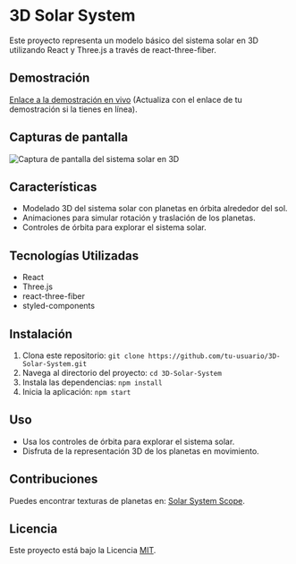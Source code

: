 # 3D Solar System

Este proyecto representa un modelo básico del sistema solar en 3D utilizando React y Three.js a través de react-three-fiber.

## Demostración

[Enlace a la demostración en vivo](#) (Actualiza con el enlace de tu demostración si la tienes en línea).

## Capturas de pantalla

![Captura de pantalla del sistema solar en 3D](screenshot.png)

## Características

- Modelado 3D del sistema solar con planetas en órbita alrededor del sol.
- Animaciones para simular rotación y traslación de los planetas.
- Controles de órbita para explorar el sistema solar.

## Tecnologías Utilizadas

- React
- Three.js
- react-three-fiber
- styled-components

## Instalación

1. Clona este repositorio: `git clone https://github.com/tu-usuario/3D-Solar-System.git`
2. Navega al directorio del proyecto: `cd 3D-Solar-System`
3. Instala las dependencias: `npm install`
4. Inicia la aplicación: `npm start`

## Uso

- Usa los controles de órbita para explorar el sistema solar.
- Disfruta de la representación 3D de los planetas en movimiento.

## Contribuciones

Puedes encontrar texturas de planetas en: 
[Solar System Scope](https://www.solarsystemscope.com/textures/).

## Licencia

Este proyecto está bajo la Licencia [MIT](LICENSE).
